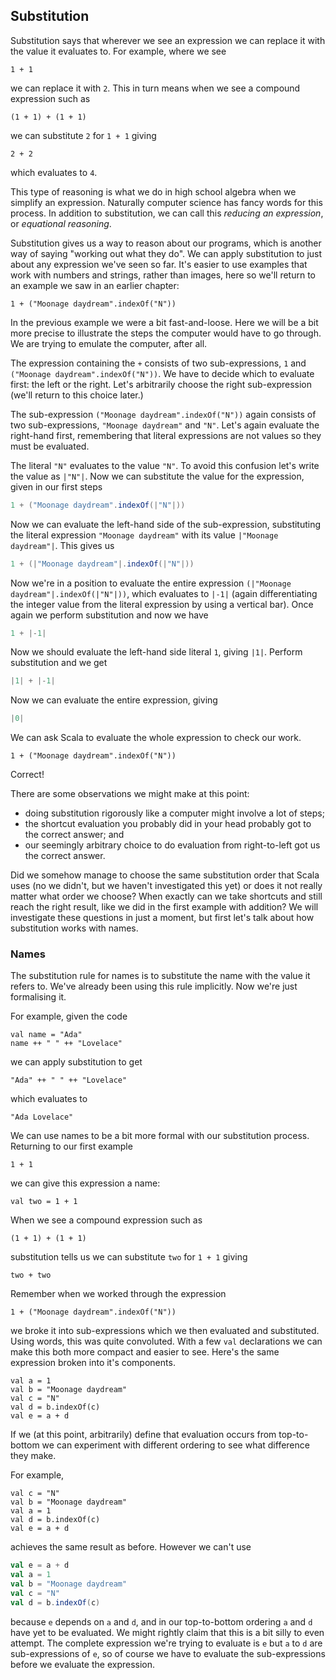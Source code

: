 ## Substitution

Substitution says that wherever we see an expression we can replace it with the value it evaluates to. For example, where we see

```tut:silent:book
1 + 1
```

we can replace it with `2`.
This in turn means when we see a compound expression such as

```tut:silent:book
(1 + 1) + (1 + 1)
```

we can substitute `2` for `1 + 1` giving

```tut:silent:book
2 + 2
```

which evaluates to `4`.

This type of reasoning is what we do in high school algebra when we simplify an expression.
Naturally computer science has fancy words for this process.
In addition to substitution, we can call this *reducing an expression*, or *equational reasoning*.

Substitution gives us a way to reason about our programs, which is another
way of saying "working out what they do".
We can apply substitution to just about any expression we've seen so far.
It's easier to use examples that work with numbers and strings, rather than images, here so we'll return to an example we saw in an earlier chapter:

```tut:silent:book
1 + ("Moonage daydream".indexOf("N"))
```

In the previous example we were a bit fast-and-loose.
Here we will be a bit more precise to illustrate the steps the computer would have to go through.
We are trying to emulate the computer, after all.

The expression containing the `+` consists of two sub-expressions, `1` and `("Moonage daydream".indexOf("N"))`.
We have to decide which to evaluate first: the left or the right.
Let's arbitrarily choose the right sub-expression (we'll return to this choice later.)

The sub-expression `("Moonage daydream".indexOf("N"))` again consists of two sub-expressions, `"Moonage daydream"` and `"N"`.
Let's again evaluate the right-hand first, remembering that literal expressions are not values so they must be evaluated.

The literal `"N"` evaluates to the value `"N"`.
To avoid this confusion let's write the value as `|"N"|`.
Now we can substitute the value for the expression, given in our first steps

```scala
1 + ("Moonage daydream".indexOf(|"N"|))
```

Now we can evaluate the left-hand side of the sub-expression, substituting the literal expression `"Moonage daydream"` with its value `|"Moonage daydream"|`.
This gives us

```scala
1 + (|"Moonage daydream"|.indexOf(|"N"|))
```

Now we're in a position to evaluate the entire expression `(|"Moonage daydream"|.indexOf(|"N"|))`, which evaluates to `|-1|` (again differentiating the integer value from the literal expression by using a vertical bar).
Once again we perform substitution and now we have

```scala
1 + |-1|
```

Now we should evaluate the left-hand side literal `1`, giving `|1|`.
Perform substitution and we get

```scala
|1| + |-1|
```

Now we can evaluate the entire expression, giving

```scala
|0|
```

We can ask Scala to evaluate the whole expression to check our work.

```tut:book
1 + ("Moonage daydream".indexOf("N"))
```

Correct!

There are some observations we might make at this point:

 - doing substitution rigorously like a computer might involve a lot of steps;
 - the shortcut evaluation you probably did in your head probably got to the correct answer; and
 - our seemingly arbitrary choice to do evaluation from right-to-left got us the correct answer.

Did we somehow manage to choose the same substitution order that Scala uses (no we didn't, but we haven't investigated this yet) or does it not really matter what order we choose?
When exactly can we take shortcuts and still reach the right result, like we did in the first example with addition?
We will investigate these questions in just a moment, but first let's talk about how substitution works with names.


### Names

The substitution rule for names is to substitute the name with the value it refers to.
We've already been using this rule implicitly.
Now we're just formalising it.

For example, given the code

```tut:silent:book
val name = "Ada"
name ++ " " ++ "Lovelace"
```

we can apply substitution to get

```tut:silent:book
"Ada" ++ " " ++ "Lovelace"
```

which evaluates to

```tut:silent:book
"Ada Lovelace"
```

We can use names to be a bit more formal with our substitution process.
Returning to our first example

```tut:silent:book
1 + 1
```

we can give this expression a name:

```tut:silent:book
val two = 1 + 1
```

When we see a compound expression such as

```tut:silent:book
(1 + 1) + (1 + 1)
```

substitution tells us we can substitute `two` for `1 + 1` giving

```tut:silent:book
two + two
```

Remember when we worked through the expression

```tut:silent:book
1 + ("Moonage daydream".indexOf("N"))
```

we broke it into sub-expressions which we then evaluated and substituted.
Using words, this was quite convoluted.
With a few `val` declarations we can make this both more compact and easier to see.
Here's the same expression broken into it's components.

```tut:silent:book
val a = 1
val b = "Moonage daydream"
val c = "N"
val d = b.indexOf(c)
val e = a + d
```

If we (at this point, arbitrarily) define that evaluation occurs from top-to-bottom we can experiment with different ordering to see what difference they make.

For example,

```tut:silent:book
val c = "N"
val b = "Moonage daydream"
val a = 1
val d = b.indexOf(c)
val e = a + d
```

achieves the same result as before.
However we can't use

```scala
val e = a + d
val a = 1
val b = "Moonage daydream"
val c = "N"
val d = b.indexOf(c)
```

because `e` depends on `a` and `d`, and in our top-to-bottom ordering `a` and `d` have yet to be evaluated.
We might rightly claim that this is a bit silly to even attempt. The complete expression we're trying to evaluate is  `e` but `a` to `d` are sub-expressions of `e`, so of course we have to evaluate the sub-expressions before we evaluate the expression.
